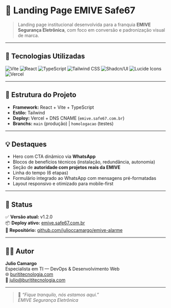 # 🚨 Landing Page EMIVE Safe67

> Landing page institucional desenvolvida para a franquia **EMIVE Segurança Eletrônica**, com foco em conversão e padronização visual de marca.

---

## 🧰 Tecnologias Utilizadas

![Vite](https://img.shields.io/badge/Vite-646CFF?style=for-the-badge&logo=vite&logoColor=white)
![React](https://img.shields.io/badge/React-61DAFB?style=for-the-badge&logo=react&logoColor=black)
![TypeScript](https://img.shields.io/badge/TypeScript-3178C6?style=for-the-badge&logo=typescript&logoColor=white)
![Tailwind CSS](https://img.shields.io/badge/TailwindCSS-06B6D4?style=for-the-badge&logo=tailwindcss&logoColor=white)
![Shadcn/UI](https://img.shields.io/badge/Shadcn%2FUI-111111?style=for-the-badge)
![Lucide Icons](https://img.shields.io/badge/Lucide%20Icons-000000?style=for-the-badge&logo=lucide&logoColor=white)
![Vercel](https://img.shields.io/badge/Vercel-000000?style=for-the-badge&logo=vercel&logoColor=white)

---

## 🧩 Estrutura do Projeto

- **Framework:** React + Vite + TypeScript  
- **Estilo:** Tailwind
- **Deploy:** Vercel + DNS CNAME (`emive.safe67.com.br`)  
- **Branchs:** `main` (produção) | `homologacao` (testes)

---

## 💡 Destaques

- Hero com CTA dinâmico via **WhatsApp**  
- Blocos de benefícios técnicos (instalação, redundância, autonomia)  
- Seção de **autoridade com projetos reais da EMIVE**  
- Linha do tempo (6 etapas)  
- Formulário integrado ao WhatsApp com mensagens pré-formatadas  
- Layout responsivo e otimizado para mobile-first  

---

## 🏁 Status

✅ **Versão atual:** v1.2.0  
📦 **Deploy ativo:** [emive.safe67.com.br](https://emive.safe67.com.br)  
🧠 **Repositório:** [github.com/julioccamargo/emive-alarme](https://github.com/julioccamargo/emive-alarme)

---

## 👨‍💻 Autor

**Julio Camargo**  
Especialista em TI — DevOps & Desenvolvimento Web  
🌐 [burititecnologia.com](https://burititecnologia.com)  
📧 julio@burititecnologia.com  

---

> 💬 *“Fique tranquilo, nós estamos aqui.”*  
> _EMIVE Segurança Eletrônica_
